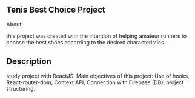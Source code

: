 ## Tenis Best Choice Project

About: 

this project was created with the intention of helping amateur runners to choose the best shoes according to the desired characteristics.

## Description 


study project with ReactJS. Main objectives of this project: Use of hooks, React-router-dom, Context API, Connection with Firebase (DB), project structuring.
